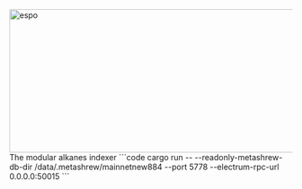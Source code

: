 
<img width="1028" height="256" alt="espo" src="https://github.com/user-attachments/assets/e630d479-1c2d-4ed4-86bd-d3d902de6d07" />
The modular alkanes indexer
```code
cargo run -- --readonly-metashrew-db-dir /data/.metashrew/mainnetnew884  --port 5778 --electrum-rpc-url 0.0.0.0:50015
```